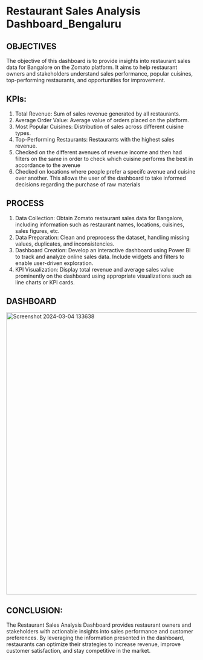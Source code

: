 # Restaurant Sales Analysis Dashboard_Bengaluru

## OBJECTIVES
The objective of this dashboard is to provide insights into restaurant sales data for Bangalore on the Zomato platform. It aims to help restaurant owners and stakeholders understand sales performance, popular cuisines, top-performing restaurants, and opportunities for improvement.

## KPIs:
1. Total Revenue: Sum of sales revenue generated by all restaurants.
2. Average Order Value: Average value of orders placed on the platform.
3. Most Popular Cuisines: Distribution of sales across different cuisine types.
4. Top-Performing Restaurants: Restaurants with the highest sales revenue.
5. Checked on the different avenues of revenue income and then had filters on the same in order to check which cuisine performs the best in accordance to the avenue
6. Checked on locations where people prefer a specifc avenue and cuisine over another. This allows the user of the dashboard to take informed decisions regarding the purchase of raw materials

## PROCESS
1. Data Collection: Obtain Zomato restaurant sales data for Bangalore, including information such as restaurant names, locations, cuisines, sales figures, etc.
2. Data Preparation: Clean and preprocess the dataset, handling missing values, duplicates, and inconsistencies.
3. Dashboard Creation: Develop an interactive dashboard using Power BI to track and analyze online sales data. Include widgets and filters to enable user-driven exploration.
4. KPI Visualization: Display total revenue and average sales value prominently on the dashboard using appropriate visualizations such as line charts or KPI cards.

## DASHBOARD

<img width="746" alt="Screenshot 2024-03-04 133638" src="https://github.com/SwetaMallick01/Restaurant-Sales-Analysis-Dashboard/assets/132562651/e8757cd4-4ec4-4396-a0d6-76a2610f7020">

## CONCLUSION:
The Restaurant Sales Analysis Dashboard provides restaurant owners and stakeholders with actionable insights into sales performance and customer preferences. By leveraging the information presented in the dashboard, restaurants can optimize their strategies to increase revenue, improve customer satisfaction, and stay competitive in the market.
